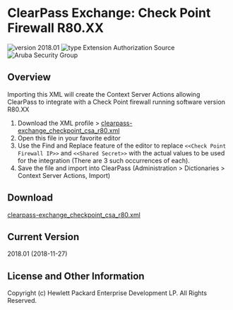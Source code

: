 
# ClearPass Exchange: Check Point Firewall R80.XX

![version 2018.01](https://img.shields.io/badge/Version-2018.01-brightgreen.svg "version 2018.01") ![type Extension Authorization Source](https://img.shields.io/badge/Type-Extension%20Auth%20Source-blue.svg "type Extension Auth Source") ![Aruba Security Group](https://img.shields.io/badge/Source-Aruba_Security-orange.svg "Aruba Security Group")

## Overview
Importing this XML will create the Context Server Actions allowing ClearPass to integrate with a Check Point firewall running software version R80.XX

1. Download the XML profile > [clearpass-exchange_checkpoint_csa_r80.xml](https://github.com/aruba/clearpass-exchange-snippets/raw/master/firewall/check-point/clearpass-exchange_checkpoint_csa_r80.xml)
2. Open this file in your favorite editor
3. Use the Find and Replace feature of the editor to replace ```<<Check Point Firewall IP>>``` and ```<<Shared Secret>>``` with the actual values to be used for the integration (There are 3 such occurrences of each).
4. Save the file and import into ClearPass (Administration > Dictionaries > Context Server Actions, Import) 

## Download
[clearpass-exchange_checkpoint_csa_r80.xml](https://github.com/aruba/clearpass-exchange-snippets/raw/master/firewall/check-point/clearpass-exchange_checkpoint_csa_r80.xml)

## Current Version
2018.01 (2018-11-27)

## License and Other Information
Copyright (c) Hewlett Packard Enterprise Development LP. All Rights Reserved.

